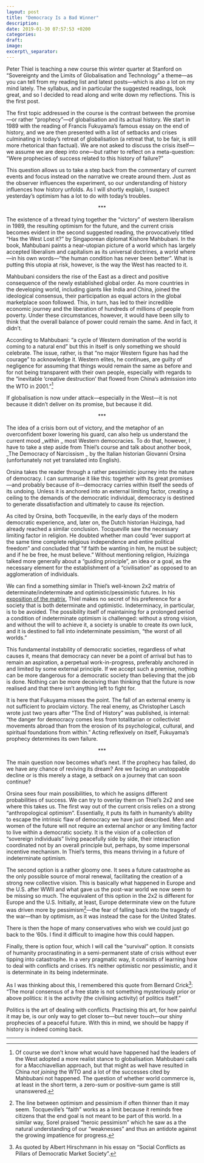 ```yaml
---
layout: post
title: "Democracy Is a Bad Winner"
description: 
date: 2019-01-30 07:57:53 +0200
categories: 
draft:
image: 
excerpt\_separator: 
---
```


Peter Thiel is teaching a new course this winter quarter at Stanford on “Sovereignty and the Limits of Globalisation and Technology” a theme—as you can tell from my reading list and latest posts—which is also a lot on my mind lately. The syllabus, and in particular the suggested readings, look great, and so I decided to read along and write down my reflections. This is the first post. 

The first topic addressed in the course is the contrast between the promise—or rather “prophecy”—of globalisation and its actual history. We start in 1989 with the reading of Francis Fukuyama’s famous essay on the end of history, and we are then presented with a list of setbacks and crises culminating in today’s retreat of globalisation (a retreat that, to be fair, is still more rhetorical than factual). We are not asked to discuss the crisis itself—we assume we are deep into one—but rather to reflect on a meta-question: “Were prophecies of success related to this history of failure?” 

This question allows us to take a step back from the commentary of current events and focus instead on the narrative we create around them. Just as the observer influences the experiment, so our understanding of history influences how history unfolds. As I will shortly explain, I suspect yesterday’s optimism has a lot to do with today’s troubles.  

<p style="text-align: center;"> *** </p>

The existence of a thread tying together the “victory” of western liberalism in 1989, the resulting optimism for the future, and the current crisis becomes evident in the second suggested reading, the provocatively titled “Has the West Lost it?” by Singaporean diplomat Kishore Mahbubani. In the book, Mahbubani paints a near-utopian picture of a world which has largely accepted liberalism and capitalism as its universal doctrines, a world where—in his own words—“the human condition has never been better”. What is putting this utopia at risk, however, is the way the West has reacted to it. 

Mahbubani considers the rise of the East as a direct and positive consequence of the newly established global order. As more countries in the developing world, including giants like India and China, joined the ideological consensus, their participation as equal actors in the global marketplace soon followed. This, in turn, has led to their incredible economic journey and the liberation of hundreds of millions of people from poverty. Under these circumstances, however, it would have been silly to think that the overall balance of power could remain the same. And in fact, it didn’t. 

According to Mahbubani: “a cycle of Western domination of the world is coming to a natural end” but this in itself is only something we should celebrate. The issue, rather, is that “no major Western figure has had the courage” to acknowledge it. Western elites, he continues, are guilty of negligence for assuming that things would remain the same as before and for not being transparent with their own people, especially with regards to the “inevitable ‘creative destruction’ that flowed from China’s admission into the WTO in 2001.”[^1]

If globalisation is now under attack—especially in the West—it is not because it didn’t deliver on its promise, but because it did. 

<p style="text-align: center;"> *** </p>

The idea of a crisis born out of victory, and the metaphor of an overconfident boxer lowering his guard, can also help us understand the current mood _within _ most Western democracies. To do that, however, I have to take a step aside from Thiel’s course and talk about another book, _The Democracy of Narcissism _  by the Italian historian Giovanni Orsina (unfortunately not yet translated into English). 

Orsina takes the reader through a rather pessimistic journey into the nature of democracy. I can summarise it like this: together with its great promises—and probably because of it—democracy carries within itself the seeds of its undoing. Unless it is anchored into an external limiting factor, creating a ceiling to the demands of the democratic individual, democracy is destined to generate dissatisfaction and ultimately to cause its rejection. 

As cited by Orsina, both Tocqueville, in the early days of the modern democratic experience, and, later on, the Dutch historian Huizinga, had already reached a similar conclusion. Tocqueville saw the necessary limiting factor in religion. He doubted whether man could “ever support at the same time complete religious independence and entire political freedom” and concluded that “if faith be wanting in him, he must be subject; and if he be free, he must believe.” Without mentioning religion, Huizinga talked more generally about a “guiding principle”, an idea or a goal, as the necessary element for the establishment of a “civilisation” as opposed to an agglomeration of individuals. 

We can find a something similar in Thiel’s well-known 2x2 matrix of determinate/indeterminate and optimistic/pessimistic futures.  In his [exposition of the matrix][1], Thiel makes no secret of his preference for a society that is both determinate and optimistic. Indeterminacy, in particular, is to be avoided. The possibility itself of maintaining for a prolonged period a condition of indeterminate optimism is challenged: without a strong vision, and without the will to achieve it, a society is unable to create its own luck, and it is destined to fall into indeterminate pessimism, “the worst of all worlds.”

This fundamental instability of democratic societies, regardless of what causes it, means that democracy can never be a point of arrival but has to remain an aspiration, a perpetual work-in-progress, preferably anchored in and limited by some external principle.  If we accept such a premise, nothing can be more dangerous for a democratic society than believing that the job is done. Nothing can be more deceiving than thinking that the future is now realised and that there isn’t anything left to fight for. 

It is here that Fukuyama misses the point. The fall of an external enemy is not sufficient to proclaim victory. The real enemy, as Christopher Lasch wrote just two years after “The End of History” was published, is internal: “the danger for democracy comes less from totalitarian or collectivist movements abroad than from the erosion of its psychological, cultural, and spiritual foundations from within.”  Acting reflexively on itself, Fukuyama’s prophecy determines its own failure. 

<p style="text-align: center;"> *** </p>

The main question now becomes what’s next. If the prophecy has failed, do we have any chance of reviving its dream?  Are we facing an unstoppable decline or is this merely a stage, a setback on a journey that can soon continue? 

Orsina sees four main possibilities, to which he assigns different probabilities of success. We can try to overlay them on Thiel’s 2x2 and see where this takes us. The first way out of the current crisis relies on a strong “anthropological optimism”. Essentially, it puts its faith in humanity’s ability to escape the intrinsic flaw of democracy we have just described. Men and women of the future will not require an external anchor or any limiting factor to live within a democratic society. It is the vision of a collection of “sovereign individuals” living peacefully side by side, their interaction coordinated not by an overall principle but, perhaps, by some impersonal incentive mechanism. In Thiel’s terms, this means thriving in a future of indeterminate optimism.  

The second option is a rather gloomy one. It sees a future catastrophe as the only possible source of moral renewal, facilitating the creation of a strong new collective vision. This is basically what happened in Europe and the U.S. after WWII and what gave us the post-war world we now seem to be missing so much. The equivalent of this option in the 2x2 is different for Europe and the U.S. Initially, at least, Europe determinate view on the future was driven more by pessimism[^2]—the fear of falling back into the tragedy of the war—than by optimism, as it was instead the case for the United States.

There is then the hope of many conservatives who wish we could just go back to the ’60s. I find it difficult to imagine how this could happen. 

Finally, there is option four, which I will call the “survival” option. It consists of humanity procrastinating in a semi-permanent state of crisis without ever tipping into catastrophe. In a very pragmatic way, it consists of learning how to deal with conflicts and crises.  It’s neither optimistic nor pessimistic, and it is determinate in its being indeterminate. 

As I was thinking about this, I remembered this quote from Bernard Crick[^3]: “The moral consensus of a free state is not something mysteriously prior or above politics: it is the activity (the civilising activity) of politics itself.” 

Politics is the art of dealing with conflicts. Practising this art, for how painful it may be, is our only way to get closer to—but never touch—our shiny prophecies of a peaceful future. With this in mind, we should be happy if history is indeed coming back. 


---






[^1]:	Of course we don’t know what would have happened had the leaders of the West adopted a more realist stance to globalisation. Mahbubani calls for a Macchiavellian approach, but that might as well have resulted in China _not joining_ the WTO and a lot of the successes cited by Mahbubani not happened. The question of whether world commerce is, at least in the short term, a zero-sum or positive-sum game is still unanswered. 

[^2]:	The line between optimism and pessimism if often thinner than it may seem. Tocqueville’s “faith” works as a limit because it reminds free citizens that the end goal is not meant to be part of this world. In a similar way, Sorel praised “heroic pessimism” which he saw as a the natural understanding of our “weaknesses” and thus an antidote against the growing impatience for progress. 

[^3]:	As quoted by Albert Hirschmann in his essay on “Social Conflicts as Pillars of Democratic Market Society”.

[1]:	#